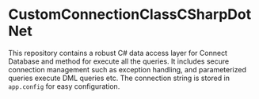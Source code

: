 # CustomConnectionClassCSharpDotNet
This repository contains a robust C# data access layer for Connect Database and method for execute all the queries. It includes secure connection management such as exception handling, and parameterized queries execute DML queries etc. The connection string is stored in `app.config` for easy configuration.
